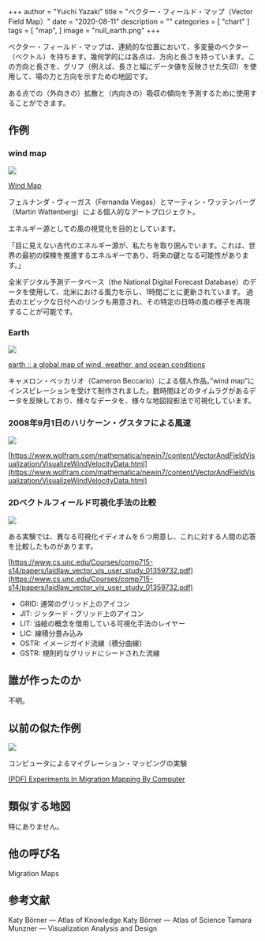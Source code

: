 +++
author = "Yuichi Yazaki"
title = "ベクター・フィールド・マップ（Vector Field Map）"
date = "2020-08-11"
description = ""
categories = [
    "chart"
]
tags = [
    "map",
]
image = "null_earth.png"
+++

ベクター・フィールド・マップは、連続的な位置において、多変量のベクター（ベクトル）を持ちます。幾何学的には各点は、方向と長さを持っています。この方向と長さを、グリフ（例えば、長さと幅にデータ値を反映させた矢印）を使用して、場の力と方向を示すための地図です。

<!--more-->

ある点での（外向きの）拡散と（内向きの）吸収の傾向を予測するために使用することができます。

## 作例

### wind map

![](wind_map.png)


[Wind Map](http://hint.fm/wind/)


フェルナンダ・ヴィーガス（Fernanda Viegas）とマーティン・ワッテンバーグ（Martin Wattenberg）による個人的なアートプロジェクト。

エネルギー源としての風の視覚化を目的としています。

「目に見えない古代のエネルギー源が、私たちを取り囲んでいます。これは、世界の最初の探検を推進するエネルギーであり、将来の鍵となる可能性があります。」

全米デジタル予測データベース（the National Digital Forecast Database）のデータを使用して、北米における風力を示し、1時間ごとに更新されています。
過去のエピックな日付へのリンクも用意され、その特定の日時の風の様子を再現することが可能です。

### Earth

![](null_earth.png)

[earth :: a global map of wind, weather, and ocean conditions](https://earth.nullschool.net/)

キャメロン・ベッカリオ（Cameron Beccario）による個人作品。”wind map”にインスピレーションを受けて制作されました。数時間ほどのタイムラグがあるデータを反映しており、様々なデータを、様々な地図投影法で可視化しています。

### 2008年9月1日のハリケーン・グスタフによる風速

![](1_seFS4uTmFtKn-y17xC0QIg-1.jpeg)

[https://www.wolfram.com/mathematica/newin7/content/VectorAndFieldVisualization/VisualizeWindVelocityData.html](https://www.wolfram.com/mathematica/newin7/content/VectorAndFieldVisualization/VisualizeWindVelocityData.html)


### 2Dベクトルフィールド可視化手法の比較

![](1_J6Xh_vc_supgN4dzDBpOJg.jpeg)

ある実験では、異なる可視化イディオムを６つ用意し、これに対する人間の応答を比較したものがあります。

[https://www.cs.unc.edu/Courses/comp715-s14/papers/laidlaw_vector_vis_user_study_01359732.pdf](https://www.cs.unc.edu/Courses/comp715-s14/papers/laidlaw_vector_vis_user_study_01359732.pdf)

- GRID: 通常のグリッド上のアイコン
- JIT: ジッタード・グリッド上のアイコン
- LIT: 油絵の概念を借用している可視化手法のレイヤー
- LIC: 線積分畳み込み
- OSTR: イメージガイド流線（積分曲線）
- GSTR: 規則的なグリッドにシードされた流線


## 誰が作ったのか

不明。

## 以前の似た作例

![](1_4o1FSaAcNjfBqreY8fP28Q.png)

コンピュータによるマイグレーション・マッピングの実験

[(PDF) Experiments In Migration Mapping By Computer](https://www.researchgate.net/publication/253604711_Experiments_In_Migration_Mapping_By_Computer)


## 類似する地図

特にありません。

## 他の呼び名
Migration Maps

## 参考文献

Katy Börner — Atlas of Knowledge
Katy Börner — Atlas of Science
Tamara Munzner — Visualization Analysis and Design